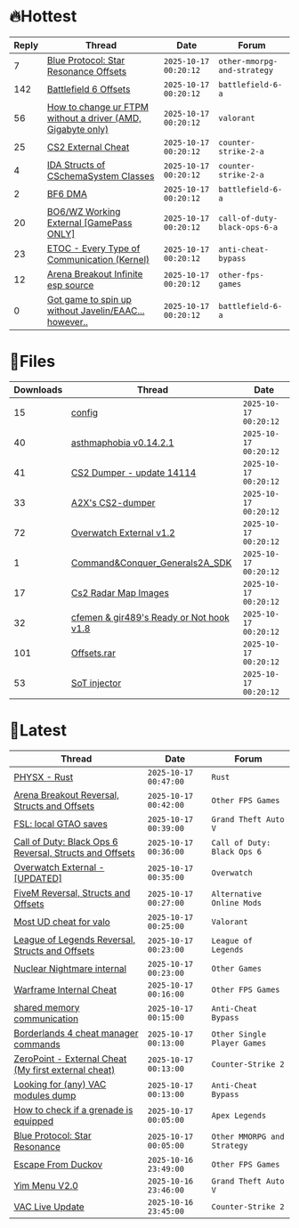 # 🔥Hottest
|Reply|Thread|Date|Forum|
|-----|------|----|-----|
|7|[Blue Protocol: Star Resonance Offsets](https://%75%6E%6B%6E%6F%77%6E%63%68%65%61%74%73.%6D%65/%66%6F%72%75%6D/other-mmorpg-and-strategy/721196-blue-protocol-star-resonance-offsets.html)|`2025-10-17 00:20:12`|`other-mmorpg-and-strategy`|
|142|[Battlefield 6 Offsets](https://%75%6E%6B%6E%6F%77%6E%63%68%65%61%74%73.%6D%65/%66%6F%72%75%6D/battlefield-6-a/721036-battlefield-6-offsets.html)|`2025-10-17 00:20:12`|`battlefield-6-a`|
|56|[How to change ur FTPM without a driver &#40;AMD, Gigabyte only&#41;](https://%75%6E%6B%6E%6F%77%6E%63%68%65%61%74%73.%6D%65/%66%6F%72%75%6D/valorant/720900-change-ur-ftpm-driver-amd-gigabyte.html)|`2025-10-17 00:20:12`|`valorant`|
|25|[CS2 External Cheat](https://%75%6E%6B%6E%6F%77%6E%63%68%65%61%74%73.%6D%65/%66%6F%72%75%6D/counter-strike-2-a/721028-cs2-external-cheat.html)|`2025-10-17 00:20:12`|`counter-strike-2-a`|
|4|[IDA Structs of CSchemaSystem Classes](https://%75%6E%6B%6E%6F%77%6E%63%68%65%61%74%73.%6D%65/%66%6F%72%75%6D/counter-strike-2-a/721019-ida-structs-cschemasystem-classes.html)|`2025-10-17 00:20:12`|`counter-strike-2-a`|
|2|[BF6 DMA](https://%75%6E%6B%6E%6F%77%6E%63%68%65%61%74%73.%6D%65/%66%6F%72%75%6D/battlefield-6-a/721168-bf6-dma.html)|`2025-10-17 00:20:12`|`battlefield-6-a`|
|20|[BO6/WZ Working External &#91;GamePass ONLY&#93;](https://%75%6E%6B%6E%6F%77%6E%63%68%65%61%74%73.%6D%65/%66%6F%72%75%6D/call-of-duty-black-ops-6-a/721111-bo6-wz-external-gamepass.html)|`2025-10-17 00:20:12`|`call-of-duty-black-ops-6-a`|
|23|[ETOC &#45; Every Type of Communication &#40;Kernel&#41;](https://%75%6E%6B%6E%6F%77%6E%63%68%65%61%74%73.%6D%65/%66%6F%72%75%6D/anti-cheat-bypass/721271-etoc-type-communication-kernel.html)|`2025-10-17 00:20:12`|`anti-cheat-bypass`|
|12|[Arena Breakout Infinite esp source](https://%75%6E%6B%6E%6F%77%6E%63%68%65%61%74%73.%6D%65/%66%6F%72%75%6D/other-fps-games/721115-arena-breakout-infinite-esp-source.html)|`2025-10-17 00:20:12`|`other-fps-games`|
|0|[Got game to spin up without Javelin/EAAC&#46;&#46;&#46; however&#46;&#46;](https://%75%6E%6B%6E%6F%77%6E%63%68%65%61%74%73.%6D%65/%66%6F%72%75%6D/battlefield-6-a/721041-game-spin-javelin-eaac.html)|`2025-10-17 00:20:12`|`battlefield-6-a`|
# 📄Files
|Downloads|Thread|Date|
|---------|------|----|
|15|[config](https://%75%6E%6B%6E%6F%77%6E%63%68%65%61%74%73.%6D%65/%66%6F%72%75%6D/downloads.php?do=file&id=51587)|`2025-10-17 00:20:12`|
|40|[asthmaphobia v0&#46;14&#46;2&#46;1](https://%75%6E%6B%6E%6F%77%6E%63%68%65%61%74%73.%6D%65/%66%6F%72%75%6D/downloads.php?do=file&id=51586)|`2025-10-17 00:20:12`|
|41|[CS2 Dumper &#45; update 14114](https://%75%6E%6B%6E%6F%77%6E%63%68%65%61%74%73.%6D%65/%66%6F%72%75%6D/downloads.php?do=file&id=51585)|`2025-10-17 00:20:12`|
|33|[A2X's CS2&#45;dumper](https://%75%6E%6B%6E%6F%77%6E%63%68%65%61%74%73.%6D%65/%66%6F%72%75%6D/downloads.php?do=file&id=51583)|`2025-10-17 00:20:12`|
|72|[Overwatch External v1&#46;2](https://%75%6E%6B%6E%6F%77%6E%63%68%65%61%74%73.%6D%65/%66%6F%72%75%6D/downloads.php?do=file&id=51581)|`2025-10-17 00:20:12`|
|1|[Command&Conquer&#95;Generals2A&#95;SDK](https://%75%6E%6B%6E%6F%77%6E%63%68%65%61%74%73.%6D%65/%66%6F%72%75%6D/downloads.php?do=file&id=51577)|`2025-10-17 00:20:12`|
|17|[Cs2 Radar Map Images](https://%75%6E%6B%6E%6F%77%6E%63%68%65%61%74%73.%6D%65/%66%6F%72%75%6D/downloads.php?do=file&id=51572)|`2025-10-17 00:20:12`|
|32|[cfemen & gir489's Ready or Not hook v1&#46;8](https://%75%6E%6B%6E%6F%77%6E%63%68%65%61%74%73.%6D%65/%66%6F%72%75%6D/downloads.php?do=file&id=51570)|`2025-10-17 00:20:12`|
|101|[Offsets&#46;rar](https://%75%6E%6B%6E%6F%77%6E%63%68%65%61%74%73.%6D%65/%66%6F%72%75%6D/downloads.php?do=file&id=51568)|`2025-10-17 00:20:12`|
|53|[SoT injector](https://%75%6E%6B%6E%6F%77%6E%63%68%65%61%74%73.%6D%65/%66%6F%72%75%6D/downloads.php?do=file&id=51567)|`2025-10-17 00:20:12`|
# 💬Latest
|Thread|Date|Forum|
|------|----|-----|
|[PHYSX &#45; Rust](https://%75%6E%6B%6E%6F%77%6E%63%68%65%61%74%73.%6D%65/%66%6F%72%75%6D/rust/709796-physx-rust.html)|`2025-10-17 00:47:00`|`Rust`|
|[Arena Breakout Reversal, Structs and Offsets](https://%75%6E%6B%6E%6F%77%6E%63%68%65%61%74%73.%6D%65/%66%6F%72%75%6D/other-fps-games/636170-arena-breakout-reversal-structs-offsets.html)|`2025-10-17 00:42:00`|`Other FPS Games`|
|[FSL: local GTAO saves](https://%75%6E%6B%6E%6F%77%6E%63%68%65%61%74%73.%6D%65/%66%6F%72%75%6D/grand-theft-auto-v/616977-fsl-local-gtao-saves.html)|`2025-10-17 00:39:00`|`Grand Theft Auto V`|
|[Call of Duty: Black Ops 6 Reversal, Structs and Offsets](https://%75%6E%6B%6E%6F%77%6E%63%68%65%61%74%73.%6D%65/%66%6F%72%75%6D/call-of-duty-black-ops-6-a/653959-call-duty-black-ops-6-reversal-structs-offsets.html)|`2025-10-17 00:36:00`|`Call of Duty: Black Ops 6`|
|[Overwatch External &#45; &#91;UPDATED&#93;](https://%75%6E%6B%6E%6F%77%6E%63%68%65%61%74%73.%6D%65/%66%6F%72%75%6D/overwatch/717914-overwatch-external-updated.html)|`2025-10-17 00:35:00`|`Overwatch`|
|[FiveM Reversal, Structs and Offsets](https://%75%6E%6B%6E%6F%77%6E%63%68%65%61%74%73.%6D%65/%66%6F%72%75%6D/alternative-online-mods/340232-fivem-reversal-structs-offsets.html)|`2025-10-17 00:27:00`|`Alternative Online Mods`|
|[Most UD cheat for valo](https://%75%6E%6B%6E%6F%77%6E%63%68%65%61%74%73.%6D%65/%66%6F%72%75%6D/valorant/721709-ud-cheat-valo.html)|`2025-10-17 00:25:00`|`Valorant`|
|[League of Legends Reversal, Structs and Offsets](https://%75%6E%6B%6E%6F%77%6E%63%68%65%61%74%73.%6D%65/%66%6F%72%75%6D/league-of-legends/310587-league-legends-reversal-structs-offsets.html)|`2025-10-17 00:23:00`|`League of Legends`|
|[Nuclear Nightmare internal](https://%75%6E%6B%6E%6F%77%6E%63%68%65%61%74%73.%6D%65/%66%6F%72%75%6D/other-games/718268-nuclear-nightmare-internal.html)|`2025-10-17 00:23:00`|`Other Games`|
|[Warframe Internal Cheat](https://%75%6E%6B%6E%6F%77%6E%63%68%65%61%74%73.%6D%65/%66%6F%72%75%6D/other-fps-games/718442-warframe-internal-cheat.html)|`2025-10-17 00:16:00`|`Other FPS Games`|
|[shared memory communication](https://%75%6E%6B%6E%6F%77%6E%63%68%65%61%74%73.%6D%65/%66%6F%72%75%6D/anti-cheat-bypass/709660-shared-memory-communication.html)|`2025-10-17 00:15:00`|`Anti-Cheat Bypass`|
|[Borderlands 4 cheat manager commands](https://%75%6E%6B%6E%6F%77%6E%63%68%65%61%74%73.%6D%65/%66%6F%72%75%6D/other-single-player-games/721782-borderlands-4-cheat-manager-commands.html)|`2025-10-17 00:13:00`|`Other Single Player Games`|
|[ZeroPoint &#45; External Cheat &#40;My first external cheat&#41;](https://%75%6E%6B%6E%6F%77%6E%63%68%65%61%74%73.%6D%65/%66%6F%72%75%6D/counter-strike-2-a/715973-zeropoint-external-cheat-external-cheat.html)|`2025-10-17 00:13:00`|`Counter-Strike 2`|
|[Looking for &#40;any&#41; VAC modules dump](https://%75%6E%6B%6E%6F%77%6E%63%68%65%61%74%73.%6D%65/%66%6F%72%75%6D/anti-cheat-bypass/714440-looking-vac-modules-dump.html)|`2025-10-17 00:13:00`|`Anti-Cheat Bypass`|
|[How to check if a grenade is equipped](https://%75%6E%6B%6E%6F%77%6E%63%68%65%61%74%73.%6D%65/%66%6F%72%75%6D/apex-legends/721738-check-grenade-equipped.html)|`2025-10-17 00:05:00`|`Apex Legends`|
|[Blue Protocol: Star Resonance](https://%75%6E%6B%6E%6F%77%6E%63%68%65%61%74%73.%6D%65/%66%6F%72%75%6D/other-mmorpg-and-strategy/712477-blue-protocol-star-resonance.html)|`2025-10-17 00:05:00`|`Other MMORPG and Strategy`|
|[Escape From Duckov](https://%75%6E%6B%6E%6F%77%6E%63%68%65%61%74%73.%6D%65/%66%6F%72%75%6D/other-fps-games/721778-escape-duckov.html)|`2025-10-16 23:49:00`|`Other FPS Games`|
|[Yim Menu V2&#46;0](https://%75%6E%6B%6E%6F%77%6E%63%68%65%61%74%73.%6D%65/%66%6F%72%75%6D/grand-theft-auto-v/693751-yim-menu-v2-0-a.html)|`2025-10-16 23:46:00`|`Grand Theft Auto V`|
|[VAC Live Update](https://%75%6E%6B%6E%6F%77%6E%63%68%65%61%74%73.%6D%65/%66%6F%72%75%6D/counter-strike-2-a/716649-vac-live-update.html)|`2025-10-16 23:45:00`|`Counter-Strike 2`|
